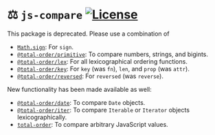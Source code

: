 :balance_scale: `js-compare`
[![License](https://img.shields.io/github/license/make-github-pseudonymous-again/js-compare.svg)](https://raw.githubusercontent.com/make-github-pseudonymous-again/js-compare/main/LICENSE)
==

This package is deprecated. Please use a combination of

  - [`Math.sign`](https://developer.mozilla.org/en-US/docs/Web/JavaScript/Reference/Global_Objects/Math/sign):
    For `sign`.
  - [`@total-order/primitive`](https://github.com/total-order/primitive):
    To compare numbers, strings, and bigints.
  - [`@total-order/lex`](https://github.com/total-order/lex):
    For all lexicographical ordering functions.
  - [`@total-order/key`](https://github.com/total-order/key):
    For `key` (was `fn`), `len`, and `prop` (was `attr`).
  - [`@total-order/reversed`](https://github.com/total-order/reversed):
    For `reversed` (was `reverse`).

New functionality has been made available as well:

  - [`@total-order/date`](https://github.com/total-order/date):
    To compare `Date` objects.
  - [`@total-order/iter`](https://github.com/total-order/iter):
    To compare `Iterable` or `Iterator` objects lexicographically.
  - [`total-order`](https://github.com/total-order/any):
    To compare arbitrary JavaScript values.
